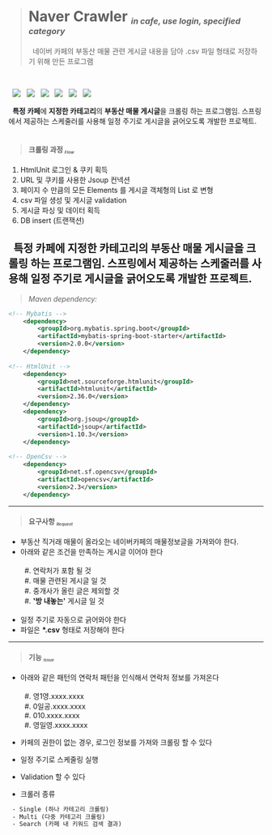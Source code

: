 >
><h1>Naver Crawler <sup><sup></sup></sup><sub><sub><sup><i>in cafe, use login, specified category</i></sup></sub></sub></h1>
>&nbsp&nbsp네이버 카페의 부동산 매물 관련 게시글 내용을 담아 .csv 파일 형태로 저장하기 위해 만든 프로그램<br>
<br>

&nbsp;&nbsp;![][Java]
&nbsp;&nbsp;![][Build]
&nbsp;&nbsp;![][Spring]
&nbsp;&nbsp;![][Mybatis]
&nbsp;&nbsp;![][HtmlUnit]
&nbsp;&nbsp;![][OpenCsv]
<br>

&nbsp;&nbsp;**특정 카페**에 **지정한 카테고리**의 **부동산 매물 게시글**을 크롤링 하는 프로그램임.
스프링에서 제공하는 스케줄러를 사용해 일정 주기로 게시글을 긁어오도록 개발한 프로젝트.
<br><br>

>#### 크롤링 과정 <sup><sup></sup></sup><sub><sub><sup><i>Flow</i></sup></sub></sub></h1>
1. HtmlUnit 로그인 & 쿠키 획득
2. URL 및 쿠키를 사용한 Jsoup 컨넥션
3. 페이지 수 만큼의 모든 Elements 를 게시글 객체형의 List 로 변형
4. csv 파일 생성 및 게시글 validation
5. 게시글 파싱 및 데이터 획득
6. DB insert (트랜잭션)

&nbsp;&nbsp;**특정 카페**에 **지정한 카테고리**의 **부동산 매물 게시글**을 크롤링 하는 프로그램임.
스프링에서 제공하는 스케줄러를 사용해 일정 주기로 게시글을 긁어오도록 개발한 프로젝트.
----------------------------------------------------

>_Maven dependency:_

```xml
<!-- Mybatis -->
    <dependency>
        <groupId>org.mybatis.spring.boot</groupId>
        <artifactId>mybatis-spring-boot-starter</artifactId>
        <version>2.0.0</version>
    </dependency>
    
<!-- HtmlUnit -->
    <dependency>
        <groupId>net.sourceforge.htmlunit</groupId>
        <artifactId>htmlunit</artifactId>
        <version>2.36.0</version>
    </dependency>
    <dependency>
        <groupId>org.jsoup</groupId>
        <artifactId>jsoup</artifactId>
        <version>1.10.3</version>
    </dependency>
    
<!-- OpenCsv -->
    <dependency>
        <groupId>net.sf.opencsv</groupId>
        <artifactId>opencsv</artifactId>
        <version>2.3</version>
    </dependency>
```

----------------------------------------------------
>#### 요구사항 <sup><sup></sup></sup><sub><sub><sup><i>Request</i></sup></sub></sub></h1>
>
- 부동산 직거래 매물이 올라오는 네이버카페의 매물정보글을 가져와야 한다.
- 아래와 같은 조건을 만족하는 게시글 이어야 한다<br><br>
&nbsp; #. 연락처가 포함 될 것<br>
&nbsp; #. 매물 관련된 게시글 일 것<br>
&nbsp; #. 중개사가 올린 글은 제외할 것<br>
&nbsp; #. __'방 내놓는'__ 게시글 일 것<br><br>
- 일정 주기로 자동으로 긁어와야 한다
- 파일은 __*.csv__ 형태로 저장해야 한다

----------------------------------------------------
>#### 기능 <sup><sup></sup></sup><sub><sub><sup><i>Issue</i></sup></sub></sub></h1>
>
- 아래와 같은 패턴의 연락처 패턴을 인식해서 연락처 정보를 가져온다<br><br>
&nbsp; #. 영1영.xxxx.xxxx<br>
&nbsp; #. 0일공.xxxx.xxxx<br>
&nbsp; #. 010.xxxx.xxxx<br>
&nbsp; #. 영일영.xxxx.xxxx<br>

- 카페의 권한이 없는 경우, 로그인 정보를 가져와 크롤링 할 수 있다
- 일정 주기로 스케줄링 실행
- Validation 할 수 있다
- 크롤러 종류

```xml
 - Single (하나 카테고리 크롤링)
 - Multi (다중 카테고리 크롤링)
 - Search (카페 내 키워드 검색 결과)
```

[Build]:https://img.shields.io/badge/Build-maven-green?style=flat-square
[Java]:https://img.shields.io/badge/java-1.8-blue?style=flat-square&logo=Java&logoColor=Red
[Spring]:https://img.shields.io/badge/springboot-2.1.8.RELEASE-blue?style=flat-square&logo=Spring
[Mybatis]:https://img.shields.io/badge/mybatis-2.0-blue?style=flat-square&logo=MySQL&logoColor=white
[HtmlUnit]:https://img.shields.io/badge/jsoup-1.10.3-blue?style=flat-square&logo=LibraryThing&logoColor=white
[OpenCsv]:https://img.shields.io/badge/openCSV-2.3-blue?style=flat-square&logo=LibraryThing&logoColor=white